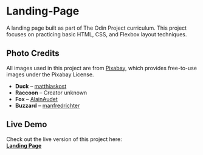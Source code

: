 # Landing-Page

A landing page built as part of The Odin Project curriculum. This project focuses on practicing basic HTML, CSS, and Flexbox layout techniques.

## Photo Credits

All images used in this project are from [Pixabay](https://pixabay.com), which provides free-to-use images under the Pixabay License.

- **Duck** – [matthiaskost](https://pixabay.com/users/matthiaskost-15902545/)
- **Raccoon** – Creator unknown
- **Fox** – [AlainAudet](https://pixabay.com/users/alainaudet-631535/)
- **Buzzard** – [manfredrichter](https://pixabay.com/users/manfredrichter-4055600/)

## Live Demo

Check out the live version of this project here:  
[**Landing Page**](https://fsundstr.github.io/Landing-Page/)
